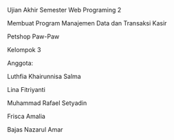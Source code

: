 Ujian Akhir Semester Web Programing 2

Membuat Program Manajemen Data dan Transaksi Kasir

Petshop Paw-Paw

Kelompok 3

Anggota:

Luthfia Khairunnisa Salma

Lina Fitriyanti

Muhammad Rafael Setyadin

Frisca Amalia

Bajas Nazarul Amar
